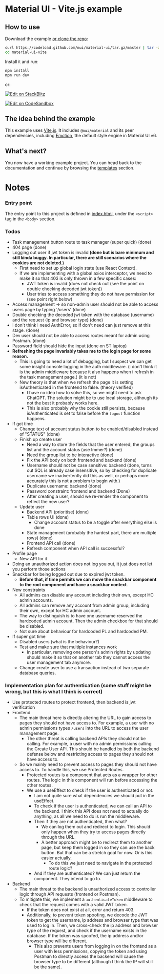 # Material UI - Vite.js example

## How to use

Download the example [or clone the repo](https://github.com/mui/material-ui):

<!-- #default-branch-switch -->

```bash
curl https://codeload.github.com/mui/material-ui/tar.gz/master | tar -xz --strip=2 material-ui-master/examples/material-ui-vite
cd material-ui-vite
```

Install it and run:

```bash
npm install
npm run dev
```

or:

<!-- #default-branch-switch -->

[![Edit on StackBlitz](https://developer.stackblitz.com/img/open_in_stackblitz.svg)](https://stackblitz.com/github/mui/material-ui/tree/master/examples/material-ui-vite)

[![Edit on CodeSandbox](https://codesandbox.io/static/img/play-codesandbox.svg)](https://codesandbox.io/p/sandbox/github/mui/material-ui/tree/master/examples/material-ui-vite)

## The idea behind the example

This example uses [Vite.js](https://github.com/vitejs/vite).
It includes `@mui/material` and its peer dependencies, including [Emotion](https://emotion.sh/docs/introduction), the default style engine in Material UI v6.

## What's next?

<!-- #default-branch-switch -->

You now have a working example project.
You can head back to the documentation and continue by browsing the [templates](https://mui.com/material-ui/getting-started/templates/) section.

# Notes

### Entry point

The entry point to this project is defined in [index.html](./index.html), under the `<script>` tag in the `<body>` section.

### Todos

- Task management button route to task manager (super quick) (done)
- 404 page (done)
- Logging out user if jwt token is invalid **(done but is bare minimum and still kinda buggy. In particular, there are still scenarios where the cookies are not deleted.)**
  - First need to set up global login state (use React Context).
  - If we are implementing with a global axios interceptor, we need to make it so that 403 is only thrown in a few specific cases:
    - JWT token is invalid (does not check out (see the point on double checking decoded jwt token))
    - User tries to access something they do not have permission for (see point right below)
- Access management -> so non-admin user should not be able to access users page by typing '/users' (done)
- Double checking the decoded jwt token with the database (username) and the request (ip and browser type) (done)
- I don't think I need AuthError, so if don't need can just remove at this stage. (done)
- Dev user should not be able to access routes meant for admin using Postman. (done)
- Password field should hide the input (done on ST laptop)
- **Refreshing the page invariably takes me to the login page for some reason.**
  - This is going to need a lot of debugging, but I suspect we can get some insight console logging in the auth middleware. (i don't think it is the admin middleware because it also happens when i refresh in the task management page.) (it is not)
  - New theory is that when we refresh the page it is setting isAuthenticated in the frontend to false. (theory verified)
    - I have no idea how to solve this, so we might need to ask ChatGPT. The solution might be to use local storage, although its not the best it probably works here.
    - This is also probably why the cookie still persists, because isAuthenticated is set to false before the `logout` function happens.
- If got time
  - Change text of account status button to be enabled/disabled instead of "STATUS" (done)
  - Finish up create user
    - Need a way to store the fields that the user entered, the groups list and the account status (use Immer?) (done)
    - Need the group list to be interactive (done)
    - Fix the API body on both frontend and backend (done)
    - Username should not be case sensitive: backend (done, turns out SQL is already case insensitive, so by checking for duplicate username we inadvertently did this as well, or perhaps more accurately this is not a problem to begin with.)
    - Duplicate username: backend (done)
    - Password constraint: frontend and backend (Done)
    - After creating a user, should we re-render the component to reflect the new user?
  - Update user
    - Backend API (prioritise) (done)
    - Table rows UI (done)
      - Change account status to be a toggle after everything else is done
    - State management (probably the hardest part, there are multiple rows) (done)
    - Frontend API call (done)
    - Refresh component when API call is successful?
- Profile page
  - New API for it
- Doing an unauthorized action does not log you out, it just does not let you perform those actions
- Snackbar for being logged out due to expired jwt token.
  - **Before that, if time permits we can move the snackbar component to the root component and have a snackbar context**.
- New constraints
  - All admins can disable any account including their own, except HC admin accounts.
  - All admins can remove any account from admin group, including their own, except for HC admin account.
  - The way to distinguish is to have one username reserved the hardcoded admin account. Then the admin checkbox for that should be disabled.
  - Not sure about behaviour for hardcoded PL and hardcoded PM.
- If super got time
  - Disabled users (what is the behaviour?)
  - Test and make sure that multiple instances work
    - In particular, removing one person's admin rights by updating should make it so that on another tab they cannot access the user management tab anymore.
  - Change create user to use a transaction instead of two separate database queries.

### Implementation plan for authentication (some stuff might be wrong, but this is what I think is correct)

- Use protected routes to protect frontend, then backend is jwt verification
- Frontend
  - The main threat here is directly altering the URL to gain access to pages they should not have access to. For example, a user with no admin permissions types `/users` into the URL to access the user management page.
    - The other threat is calling backend APIs they should not be calling. For example, a user with no admin permissions calling the Create User API. This should be handled by both the backend defense below and restricting access to pages they should not have access to.
  - So we mainly need to prevent access to pages they should not have access to. To handle this, we use Protected Routes.
    - Protected routes is a component that acts as a wrapper for other routes. The logic in this component will run before accessing the other routes.
    - We use a useEffect to check if the user is authenticated or not.
      - I am not quite sure what dependencies we should put in the useEffect.
      - To check if the user is authenticated, we can call an API to the backend. I think this API does not need to actually do anything, as all we need to do is run the middleware.
      - Then if they are not authenticated, then what?
        - We can log them out and redirect to login. This should only happen when they try to access pages directly through the URL.
        - A better approach might be to redirect them to another page, but keep them logged in so they can use the back button. But that can be a stretch goal for now. Or is this easier actually.
          - To do this we just need to navigate in the protected route logic?
      - And if they are authenticated? We can just return the component. They intend to go to.
- Backend
  - The main threat to the backend is unauthorized access to controller logic through API requests (frontend or Postman).
  - To mitigate this, we implement a `authenticateToken` middleware to check that the request comes with a valid JWT token.
    - If the token does not exist at all, error and return 403.
    - Additionally, to prevent token spoofing, we decode the JWT token to get the username, ip address and browser type that was used to log in. Then, we cross-check the ip address and browser type of the request, and check if the username exists in the database. If the token was spoofed, the ip address and/or browser type will be different.
      - This also prevents users from logging in on the frontend as a user with less permissions, copying the token and using Postman to directly access the backend will cause the browser type to be different (although I think the IP will still be the same).
